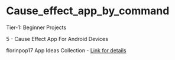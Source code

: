 # Cause_effect_app_by_command

Tier-1: Beginner Projects

5 - Cause Effect App For Android Devices

florinpop17 App Ideas Collection - [Link for details](https://github.com/florinpop17/app-ideas)
